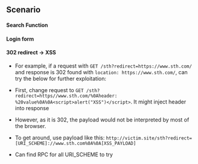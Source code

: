 ## Scenario

#### Search Function

#### Login form

#### 302 redirect -> XSS

- For example, if a request with ```GET /sth?redirect=https://www.sth.com/``` and response is 302 found with ```location: https://www.sth.com/```, can try the below for further exploitation:

- First, change request to ```GET /sth?redirect=https//www.sth.com/%0Aheader: %20value%0A%0A<script>alert("XSS")</script>```. It might inject header into response

- However, as it is 302, the payload would not be interpreted by most of the browser. 

- To get around, use payload like this: ```http://victim.site/sth?redirect=[URI_SCHEME]://www.sth.com%0A%0A[XSS_PAYLOAD]```

- Can find RPC for all URI_SCHEME to try

#### 
